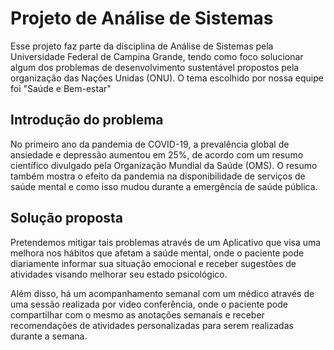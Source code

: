 # Projeto de Análise de Sistemas

Esse projeto faz parte da disciplina de Análise de Sistemas pela Universidade Federal de Campina Grande, tendo como foco solucionar algum dos problemas de desenvolvimento sustentável propostos pela organização das Nações Unidas (ONU). O tema escolhido por nossa equipe foi "Saúde e Bem-estar"

## Introdução do problema

No primeiro ano da pandemia de COVID-19, a prevalência global de ansiedade e 
depressão aumentou em 25%, de acordo com um resumo científico 
divulgado pela Organização Mundial da Saúde (OMS). O resumo também mostra o efeito da pandemia na disponibilidade de serviços de saúde mental e como isso mudou durante a emergência de saúde pública.

## Solução proposta

Pretendemos mitigar tais problemas através de um Aplicativo que visa uma melhora nos hábitos que afetam a saúde mental, onde o paciente pode diariamente informar sua situação emocional e receber sugestões de atividades visando melhorar seu estado psicológico.

Além disso, há um acompanhamento semanal com um médico através de uma sessão realizada por video conferência, onde o paciente pode compartilhar com o mesmo as anotações semanais e receber recomendações de atividades personalizadas para serem realizadas durante a semana.



